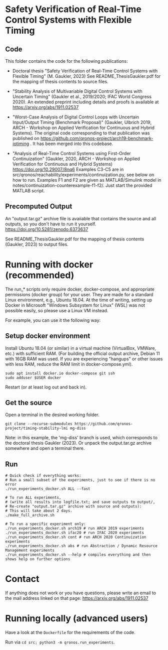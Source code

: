 # Safety Verification of Real-Time Control Systems with Flexible Timing

## Code
This folder contains the code for the following publications:

- Doctoral thesis "Safety Verification of Real-Time Control Systems with Flexible Timing" (M. Gaukler, 2023)
  See README_ThesisGaukler.pdf for the mapping of thesis contents to source files.

- "Stability Analysis of Multivariable Digital Control Systems with Uncertain Timing" (Gaukler et al., 2019/2020; IFAC World Congress 2020).
   An extended preprint including details and proofs is available at https://arxiv.org/abs/1911.02537

- "Worst-Case Analysis of Digital Control Loops with Uncertain Input/Output Timing (Benchmark Proposal)" (Gaukler, Ulbrich 2019, ARCH - Workshop on Applied Verification for Continuous and Hybrid Systems).
   The original code corresponding to that publication was published on https://github.com/qronos-project/arch19-benchmark-iotiming . It has been merged into this codebase.

- "Analysis of Real-Time Control Systems using First-Order Continuization" (Gaukler, 2020, ARCH - Workshop on Applied Verification for Continuous and Hybrid Systems)
  https://doi.org/10.29007/8nq6
  Examples C3-C5 are in src/qronos/reachability/experiments/continuization.py, see below on how to run.
  Examples F1 and F2 are given as MATLAB/Simulink model in notes/continuization-counterexample-f1-f2/. Just start the provided MATLAB script.

## Precomputed Output

An "output.tar.gz" archive file is avaiiable that contains the source and all outputs, so you don't have to run it yourself.
https://doi.org/10.5281/zenodo.6373637

See README_ThesisGaukler.pdf for the mapping of thesis contents (Gaukler, 2023) to output files.

# Running with docker (recommended)

The run_* scripts only require docker, docker-compose, and appropriate permissions (docker group) for your user.
They are made for a standard Linux environment, e.g., Ubuntu 18.04. At the time of writing, setting up Docker in Microsoft "Windows Subsystem for Linux" (WSL) was not possible easily, so please use a Linux VM instead.

For example, you can use it the following way:

## Setup docker environment
Install Ubuntu 18.04 (or similar) in a virtual machine (VirtualBox, VMWare, etc.) with sufficient RAM. (For building the official output archive, Debian 11 with 16GB RAM was used. If you are experiencing "hangups" or other issues with less RAM, reduce the RAM limit in docker-compose.yml).
```
sudo apt install docker.io docker-compose git ssh
sudo adduser $USER docker
```
Restart (or at least log out and back in).

## Get the source
Open a terminal in the desired working folder.
```
git clone --recurse-submodules https://github.com/qronos-project/timing-stability-lmi mg-diss
```
Note: in this example, the 'mg-diss' branch is used, which corresponds to the doctoral thesis Gaukler (2023).
Or unpack the output.tar.gz archive somewhere and open a terminal there.

## Run
```
# Quick check if everything works:
# Run a small subset of the experiments, just to see if there is no error
./run_experiments_docker.sh ALL --fast

# To run ALL experiments,
# (write all results into logfile.txt; and save outputs to output/,
# Re-create "output.tar.gz" archive with source and outputs):
# This will take about 2 days.
./make_full_archive.sh

# To run a specific experiment only:
./run_experiments_docker.sh arch19 # run ARCH 2019 experiments
./run_experiments_docker.sh ifac20 # run IFAC 2020 experiments
./run_experiments_docker.sh cont # run ARCH 2020 Continuization experiments
./run_experiments_docker.sh abs # run Abstraction / Dynamic Resource Management experiments
./run_experiments_docker.sh --help # compiles everything and then shows help on further options
```
# Contact
If anything does not work or you have questions, please write an email to the mail address linked on that page: https://arxiv.org/abs/1911.02537 

# Running locally (advanced users)

Have a look at the `Dockerfile` for the requirements of the code.

Run via `cd src; python3 -m qronos.run_experiments`.

